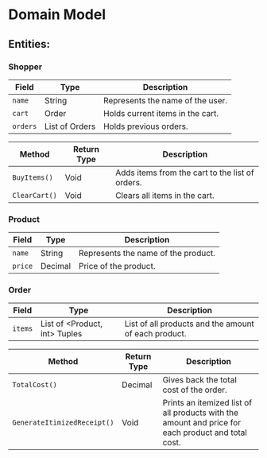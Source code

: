 # Domain Model

## Entities:

### Shopper

| Field       | Type                | Description                       |
|-------------|---------------------|-----------------------------------|
| `name`      | String              | Represents the name of the user.  |
| `cart`      | Order               | Holds current items in the cart.  |
| `orders`    | List of Orders      | Holds previous orders.            |



| Method                | Return Type         | Description                                                 |
|-----------------------|---------------------|-------------------------------------------------------------|
| `BuyItems()`          | Void                | Adds items from the cart to the list of orders.              |
| `ClearCart()`         | Void                | Clears all items in the cart.                                |

### Product

| Field       | Type                | Description                       |
|-------------|---------------------|-----------------------------------|
| `name`      | String              | Represents the name of the product.|
| `price`     | Decimal             | Price of the product.              |

### Order

| Field       | Type                | Description                       |
|-------------|---------------------|-----------------------------------|
| `items`     | List of <Product, int> Tuples      | List of all products and the amount of each product. |


| Method          | Return Type         | Description                                      |
|-----------------|---------------------|--------------------------------------------------|
| `TotalCost()`   | Decimal             | Gives back the total cost of the order.          |
| `GenerateItimizedReceipt()`| Void                | Prints an itemized list of all products with the amount and price for each product and total cost. |
